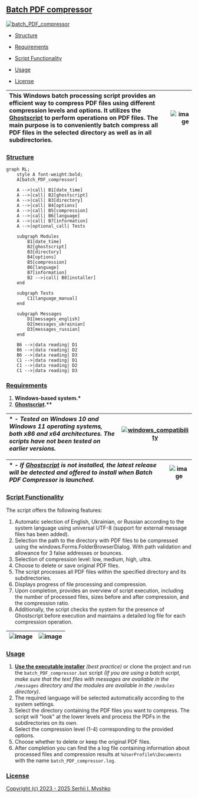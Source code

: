 ## [Batch PDF compressor](https://github.com/sergeiown/batch_PDF_compressor/releases)
[![batch_PDF_compressor](https://github.com/user-attachments/assets/a7ba8320-69a0-4dae-9dbf-20c98220777c)](https://github.com/sergeiown/batch_PDF_compressor/releases)

- [Structure](#structure)

- [Requirements](#requirements)

- [Script Functionality](#script-functionality)

- [Usage](#usage)
  
- [License](#license)

| This   Windows batch processing script provides an efficient way to compress PDF files using different compression levels and options. It utilizes the [Ghostscript](https://www.ghostscript.com/) to perform operations on PDF files. The main purpose is to conveniently batch compress all PDF files in the selected directory as well as in all subdirectories.  |                       ![image](https://github.com/sergeiown/batch_PDF_compressor/assets/112722061/4023a1b7-5b51-4f55-91a6-7b34245f0af4)                       |
| :--- | ---: |

### [Structure](#batch-pdf-compressor)

```mermaid
graph RL;
    style A font-weight:bold;
    A[batch_PDF_compressor] 

    A -->|call| B1[date_time]
    A -->|call| B2[ghostscript]
    A -->|call| B3[directory]
    A -->|call| B4[options]
    A -->|call| B5[compression]
    A -->|call| B6[language]
    A -->|call| B7[information]
    A -->|optional_call| Tests

    subgraph Modules
        B1[date_time]
        B2[ghostscript]
        B3[directory]
        B4[options]
        B5[compression]
        B6[language]
        B7[information]
        B2 -->|call| B8[installer]
    end

    subgraph Tests
        C1[language_manual]
    end

    subgraph Messages
        D1[messages_english]
        D2[messages_ukrainian]
        D3[messages_russian]
    end

    B6 -->|data reading| D1
    B6 -->|data reading| D2
    B6 -->|data reading| D3
    C1 -->|data reading| D1
    C1 -->|data reading| D2
    C1 -->|data reading| D3
```

### [Requirements](#batch-pdf-compressor)

1. **Windows-based system.\***
2. **[Ghostscript](https://www.ghostscript.com/).\*\***

| \* \- *Tested on Windows 10 and Windows 11 operating systems, both x86 and x64 architectures. The scripts have not been tested on earlier versions.* |                       [![windows_compatibility](https://github.com/user-attachments/assets/db2b5487-b5bf-45d9-8948-48bb88162f17)](https://en.wikipedia.org/wiki/List_of_Microsoft_Windows_versions)                       |
| :--- | :---: |

| \* \- *If [Ghostscript](https://www.ghostscript.com/) is not installed, the latest release will be detected and offered to install when Batch PDF Compressor is launched.* |                       ![image](https://github.com/sergeiown/batch_PDF_compressor/assets/112722061/ed8ea024-9edf-43b4-829b-925daa2c9071)                       |
| :--- | :---: |

### [Script Functionality](#batch-pdf-compressor)

The script offers the following features:

1. Automatic selection of English, Ukrainian, or Russian according to the system language using universal UTF-8 (support for external message files has been added).
2. Selection the path to the directory with PDF files to be compressed using the windows.Forms.FolderBrowserDialog. With path validation and allowance for 3 false addresses or bounces.
3. Selection of compression level: low, medium, high, ultra.
4. Choose to delete or save original PDF files.
5. The script processes all PDF files within the specified directory and its subdirectories.
6. Displays progress of file processing and compression.
7. Upon completion, provides an overview of script execution, including the number of processed files, sizes before and after compression, and the compression ratio.
8. Additionally, the script checks the system for the presence of Ghostscript before execution and maintains a detailed log file for each compression operation.

| ![image](https://github.com/sergeiown/batch_PDF_compressor/assets/112722061/d01cc59a-68e3-40ae-acbd-68d9529d07ec) | ![image](https://github.com/sergeiown/batch_PDF_compressor/assets/112722061/8c874426-ffab-4d7e-8749-0e70e52fbdb2) |
| :---: | :---: |

### [Usage](#batch-pdf-compressor)

1. **[Use the executable installer](https://github.com/sergeiown/batch_PDF_compressor/releases)** *(best practice)* or clone the project and run the `batch_PDF_compressor.bat` script *(If you are using a batch script, make sure that the text files with messages are available in the `/messages` directory and the modules are available in the `/modules` directory)*.
2. The required language will be selected automatically according to the system settings.
3. Select the directory containing the PDF files you want to compress. The script will "look" at the lower levels and process the PDFs in the subdirectories on its own.
4. Select the compression level (1-4) corresponding to the provided options.
5. Choose whether to delete or keep the original PDF files.
6. After completion you can find the a log file containing information about processed files and compression results at `%UserProfile%\Documents` with the name `batch_PDF_compressor.log`.

### [License](#batch-pdf-compressor)

[Copyright (c) 2023 - 2025 Serhii I. Myshko](https://github.com/sergeiown/compress_PDF/blob/main/LICENSE.md)
